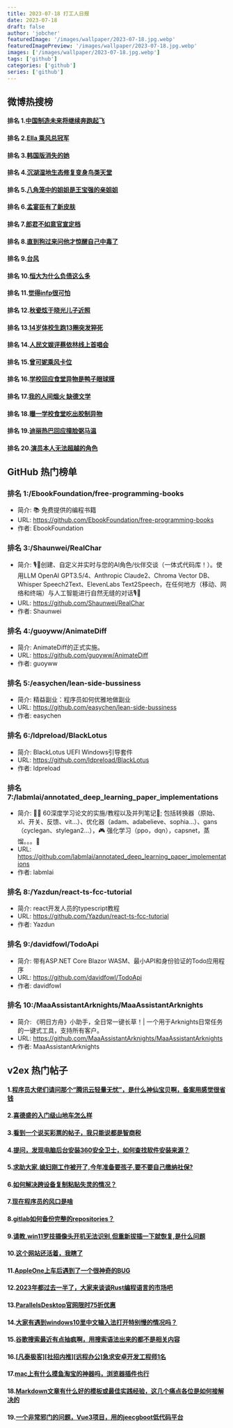 ```yaml
---
title: 2023-07-18 打工人日报
date: 2023-07-18
draft: false
author: 'jobcher'
featuredImage: '/images/wallpaper/2023-07-18.jpg.webp'
featuredImagePreview: '/images/wallpaper/2023-07-18.jpg.webp'
images: ['/images/wallpaper/2023-07-18.jpg.webp']
tags: ['github']
categories: ['github']
series: ['github']
---
```


## 微博热搜榜

#### 排名 1.[中国制造未来将继续奔跑起飞](https://s.weibo.com/weibo?q=中国制造未来将继续奔跑起飞)
#### 排名 2.[Ella 乘风总冠军](https://s.weibo.com/weibo?q=Ella乘风总冠军)
#### 排名 3.[韩国版消失的她](https://s.weibo.com/weibo?q=韩国版消失的她)
#### 排名 4.[沉湖湿地生态修复变身鸟类天堂](https://s.weibo.com/weibo?q=沉湖湿地生态修复变身鸟类天堂)
#### 排名 5.[八角笼中的姐姐是王宝强的亲姐姐](https://s.weibo.com/weibo?q=八角笼中的姐姐是王宝强的亲姐姐)
#### 排名 6.[孟宴臣有了新皮肤](https://s.weibo.com/weibo?q=孟宴臣有了新皮肤)
#### 排名 7.[郎君不如意官宣定档](https://s.weibo.com/weibo?q=郎君不如意官宣定档)
#### 排名 8.[直到狗过来问他才惊醒自己中毒了](https://s.weibo.com/weibo?q=直到狗过来问他才惊醒自己中毒了)
#### 排名 9.[台风](https://s.weibo.com/weibo?q=台风)
#### 排名 10.[恒大为什么负债这么多](https://s.weibo.com/weibo?q=恒大为什么负债这么多)
#### 排名 11.[觉得infp很可怕](https://s.weibo.com/weibo?q=觉得infp很可怕)
#### 排名 12.[秋瓷炫于晓光儿子近照](https://s.weibo.com/weibo?q=秋瓷炫于晓光儿子近照)
#### 排名 13.[14岁体校生跑13圈突发猝死](https://s.weibo.com/weibo?q=14岁体校生跑13圈突发猝死)
#### 排名 14.[人民文娱评蔡依林线上首唱会](https://s.weibo.com/weibo?q=人民文娱评蔡依林线上首唱会)
#### 排名 15.[曾可妮乘风卡位](https://s.weibo.com/weibo?q=曾可妮乘风卡位)
#### 排名 16.[学校回应食堂异物是鸭子眼球膜](https://s.weibo.com/weibo?q=学校回应食堂异物是鸭子眼球膜)
#### 排名 17.[我的人间烟火 缺德文学](https://s.weibo.com/weibo?q=我的人间烟火缺德文学)
#### 排名 18.[曝一学校食堂吃出胶制异物](https://s.weibo.com/weibo?q=曝一学校食堂吃出胶制异物)
#### 排名 19.[迪丽热巴回应撞脸弼马温](https://s.weibo.com/weibo?q=迪丽热巴回应撞脸弼马温)
#### 排名 20.[演员本人无法超越的角色](https://s.weibo.com/weibo?q=演员本人无法超越的角色)
## GitHub 热门榜单

### 排名 1:/EbookFoundation/free-programming-books
- 简介: 📚 免费提供的编程书籍
- URL: https://github.com/EbookFoundation/free-programming-books
- 作者: EbookFoundation 

### 排名 3:/Shaunwei/RealChar
- 简介: 🎙️🤖创建、自定义并实时与您的AI角色/伙伴交谈（一体式代码库！）。使用LLM OpenAI GPT3.5/4、Anthropic Claude2、Chroma Vector DB、Whisper Speech2Text、ElevenLabs Text2Speech，在任何地方（移动、网络和终端）与人工智能进行自然无缝的对话🎙️🤖
- URL: https://github.com/Shaunwei/RealChar
- 作者: Shaunwei 

### 排名 4:/guoyww/AnimateDiff
- 简介: AnimateDiff的正式实施。
- URL: https://github.com/guoyww/AnimateDiff
- 作者: guoyww 

### 排名 5:/easychen/lean-side-bussiness
- 简介: 精益副业：程序员如何优雅地做副业
- URL: https://github.com/easychen/lean-side-bussiness
- 作者: easychen 

### 排名 6:/ldpreload/BlackLotus
- 简介: BlackLotus UEFI Windows引导套件
- URL: https://github.com/ldpreload/BlackLotus
- 作者: ldpreload 

### 排名 7:/labmlai/annotated_deep_learning_paper_implementations
- 简介: 🧑‍🏫 60深度学习论文的实施/教程以及并列笔记📝; 包括转换器（原始、xl、开关、反馈、vit…）、优化器（adam、adabelieve、sophia…）、gans（cyclegan、stylegan2…），🎮 强化学习（ppo，dqn），capsnet，蒸馏。。。🧠
- URL: https://github.com/labmlai/annotated_deep_learning_paper_implementations
- 作者: labmlai 

### 排名 8:/Yazdun/react-ts-fcc-tutorial
- 简介: react开发人员的typescript教程
- URL: https://github.com/Yazdun/react-ts-fcc-tutorial
- 作者: Yazdun 

### 排名 9:/davidfowl/TodoApi
- 简介: 带有ASP.NET Core Blazor WASM、最小API和身份验证的Todo应用程序
- URL: https://github.com/davidfowl/TodoApi
- 作者: davidfowl 

### 排名 10:/MaaAssistantArknights/MaaAssistantArknights
- 简介: 《明日方舟》小助手，全日常一键长草！| 一个用于Arknights日常任务的一键式工具，支持所有客户。
- URL: https://github.com/MaaAssistantArknights/MaaAssistantArknights
- 作者: MaaAssistantArknights 

## v2ex 热门帖子

#### 1.[程序员大佬们请问那个“腾讯云轻量无忧”，是什么神仙宝贝啊，备案用感觉很省钱](https://www.v2ex.com/t/957581#reply26)
#### 2.[喜德盛的入门级山地车怎么样](https://www.v2ex.com/t/957592#reply18)
#### 3.[看到一个说买彩票的帖子，我只能说都是智商税](https://www.v2ex.com/t/957584#reply16)
#### 4.[提问，发现电脑后台安装360安全卫士，如何查找软件安装来源？](https://www.v2ex.com/t/957583#reply14)
#### 5.[求助大家,媳妇刚工作被开了,今年准备要孩子,要不要自己缴纳社保?](https://www.v2ex.com/t/957594#reply13)
#### 6.[如何解决跨设备复制粘贴失灵的情况？](https://www.v2ex.com/t/957579#reply12)
#### 7.[现在程序员的风口是啥](https://www.v2ex.com/t/957589#reply10)
#### 8.[gitlab如何备份完整的repositories？](https://www.v2ex.com/t/957580#reply4)
#### 9.[请教,win11罗技摄像头开机无法识别,但重新拔插一下就恢复,是什么问题](https://www.v2ex.com/t/957582#reply4)
#### 10.[这个网站还活着，我瞎了](https://www.v2ex.com/t/957598#reply3)
#### 11.[AppleOne上车后遇到了一个很神奇的BUG](https://www.v2ex.com/t/957597#reply2)
#### 12.[2023年都过去一半了，大家来谈谈Rust编程语言的市场吧](https://www.v2ex.com/t/957601#reply2)
#### 13.[ParallelsDesktop官网限时75折优惠](https://www.v2ex.com/t/957578#reply1)
#### 14.[大家有遇到windows10里中文输入法打开特别慢的情况吗？](https://www.v2ex.com/t/957590#reply1)
#### 15.[谷歌搜索最近有点抽疯啊，用搜索语法出来的都不是相关内容](https://www.v2ex.com/t/957596#reply1)
#### 16.[[凡泰极客][社招内推][远程办公]急求安卓开发工程师1名](https://www.v2ex.com/t/957588#reply0)
#### 17.[mac上有什么摸鱼淘宝的神器吗，浏览器插件也行](https://www.v2ex.com/t/957591#reply0)
#### 18.[Markdown文章有什么好的模板或最佳实践经验，这几个痛点各位是如何接解决的](https://www.v2ex.com/t/957599#reply0)
#### 19.[一个非常邪门的问题，Vue3项目，用的jeecgboot低代码平台](https://www.v2ex.com/t/957600#reply0)
